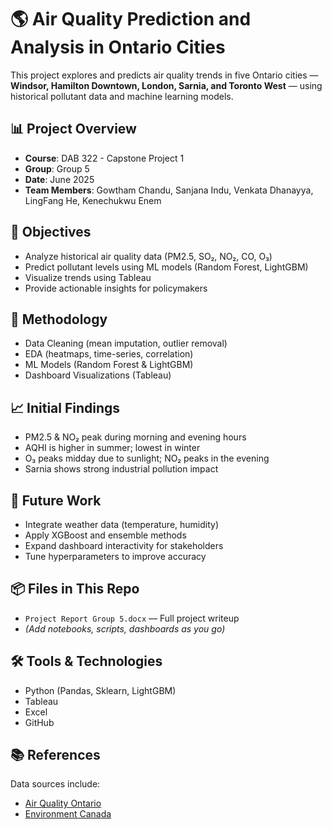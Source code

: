 # 🌎 Air Quality Prediction and Analysis in Ontario Cities

This project explores and predicts air quality trends in five Ontario cities — **Windsor, Hamilton Downtown, London, Sarnia, and Toronto West** — using historical pollutant data and machine learning models.

## 📊 Project Overview

- **Course**: DAB 322 - Capstone Project 1  
- **Group**: Group 5  
- **Date**: June 2025  
- **Team Members**: Gowtham Chandu, Sanjana Indu, Venkata Dhanayya, LingFang He, Kenechukwu Enem

## 🎯 Objectives

- Analyze historical air quality data (PM2.5, SO₂, NO₂, CO, O₃)
- Predict pollutant levels using ML models (Random Forest, LightGBM)
- Visualize trends using Tableau
- Provide actionable insights for policymakers

## 🧠 Methodology

- Data Cleaning (mean imputation, outlier removal)
- EDA (heatmaps, time-series, correlation)
- ML Models (Random Forest & LightGBM)
- Dashboard Visualizations (Tableau)

## 📈 Initial Findings

- PM2.5 & NO₂ peak during morning and evening hours
- AQHI is higher in summer; lowest in winter
- O₃ peaks midday due to sunlight; NO₂ peaks in the evening
- Sarnia shows strong industrial pollution impact

## 🔮 Future Work

- Integrate weather data (temperature, humidity)
- Apply XGBoost and ensemble methods
- Expand dashboard interactivity for stakeholders
- Tune hyperparameters to improve accuracy

## 📦 Files in This Repo

- `Project Report Group 5.docx` — Full project writeup
- *(Add notebooks, scripts, dashboards as you go)*

## 🛠 Tools & Technologies

- Python (Pandas, Sklearn, LightGBM)
- Tableau
- Excel
- GitHub

## 📚 References

Data sources include:
- [Air Quality Ontario](https://www.airqualityontario.com/)
- [Environment Canada](https://climate.weather.gc.ca/)
